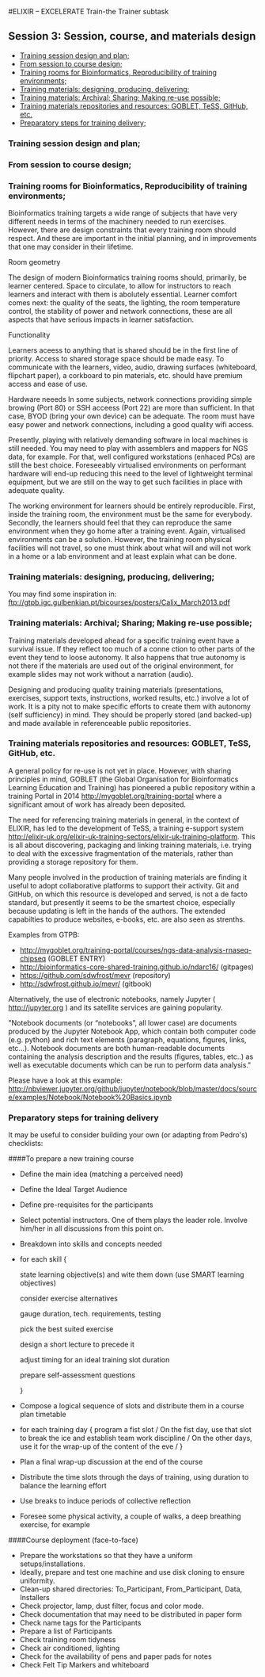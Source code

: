 #ELIXIR – EXCELERATE Train-the Trainer subtask

## Session 3: Session, course, and materials design

* [Training session design and plan;](#sessions)
* [From session to course design;](#design)
* [Training rooms for Bioinformatics, Reproducibility of training environments;](#rooms)
* [Training materials: designing, producing, delivering;](#mat1)
* [Training materials: Archival; Sharing; Making re-use possible;](#mat1)
* [Training materials repositories and resources: GOBLET, TeSS, GitHub, etc.](#mat1)
* [Preparatory steps for training delivery;](#preparatory)

<a name="sessions"></a>
### Training session design and plan;
<a name="design"></a>
### From session to course design;
<a name="rooms"></a>
### Training rooms for Bioinformatics, Reproducibility of training environments;

Bioinformatics training targets a wide range of subjects that have very different needs in terms of the machinery needed to run exercises. However, there are design constraints that every training room should respect. And these are important in the initial planning, and in improvements that one may consider in their lifetime.

Room geometry

The design of modern Bioinformatics training rooms should, primarily, be learner centered. Space to circulate, to allow for instructors to reach learners and interact with them is abolutely essential. Learner comfort comes next: the quality of the seats, the lighting, the room temperature control, the stability of power and network connections, these are all aspects that have serious impacts in learner satisfaction.

Functionality

Learners aceess to anything that is shared should be in the first line of priority. Access to shared storage space should be made easy. To communicate with the learners, video, audio, drawing surfaces (whiteboard, flipchart paper), a corkboard to pin materials, etc. should have premium access and ease of use.

Hardware neeeds
In some subjects, network connections providing simple browing (Port 80) or SSH acceess (Port 22) are more than sufficient. In that case, BYOD (bring your own device) can be adequate. The room must have easy power and network connections, including a good quality wifi access. 

Presently, playing with relatively demanding software in local machines is still needed. You may need to play with assemblers and mappers for NGS data, for example. For that, well configured workstations (enhaced  PCs) are still the best choice. Foreseeably virtualised environments on performant hardware will end-up reducing  this need to the level of lightweight terminal equipment, but we are still on the way to get such facilities in place with adequate quality.

The working environment for learners should be entirely reproducible. First, inside the training room, the environment must be the same for everybody. Secondly, the learners should feel that they can reproduce the same  environment when they go home after a training event. Again, virtualised environments can be a solution. However, the training room physical facilities will not travel, so one must think about what will and will not work in a home or a lab environment and at least explain what can be done.


<a name="mat1"></a>
### Training materials: designing, producing, delivering;

You may find some inspiration in:
ftp://gtpb.igc.gulbenkian.pt/bicourses/posters/Calix_March2013.pdf




<a name="mat2"></a>
### Training materials: Archival; Sharing; Making re-use possible;

Training materials developed ahead for a specific training event have a survival issue. If they reflect too much of a conne ction to other parts of the event they tend to loose autonomy. It also happens that true autonomy is not there if the materials are used out of the original environment, for example slides may not work without a narration (audio).

Designing and producing quality training materials (presentations, exercises, support texts, instructions, worked results, etc.) involve a lot of work. It is a pity not to make specific efforts to create them with autonomy (self sufficiency) in mind. They should be properly stored  (and backed-up) and made available in referenceable public repositories. 

<a name="mat3"></a>
###  Training materials repositories and resources: GOBLET, TeSS, GitHub, etc.
A general policy for re-use is not yet in place. However, with sharing principles in mind, GOBLET (the Global Organisation for Bioinformatics Learning Education and Training)  has pioneered a public repository within a training Portal in 2014  http://mygoblet.org/training-portal where a significant amout of work has already been deposited.

The need for referencing training materials in general, in the context of ELIXIR, has led to the development of TeSS, a training e-support system http://elixir-uk.org/elixir-uk-training-sectors/elixir-uk-training-platform. This is all about discovering, packaging and linking training materials, i.e. trying to deal with the excessive fragmentation of the materials, rather than providing a storage repository for them.

Many people involved in the production of training materials are finding it useful to adopt collaborative platforms to support their activity. Git and GitHub, on which this resource is developed and served, is not a de facto standard, but presently it seems to be the smartest choice, especially because updating is left in the hands of the authors. The extended capabilties to produce websites, e-books, etc. are also seen as strenths. 

Examples from GTPB:

* http://mygoblet.org/training-portal/courses/ngs-data-analysis-rnaseq-chipseq    (GOBLET ENTRY) 
* http://bioinformatics-core-shared-training.github.io/ndarc16/   (gitpages) 
* https://github.com/sdwfrost/mevr        (repository) 
* http://sdwfrost.github.io/mevr/         (gitbook) 

Alternatively, the use of electronic notebooks, namely Jupyter ( http://jupyter.org ) and its satellite services are gaining popularity.

"Notebook documents (or “notebooks”, all lower case) are documents produced by the Jupyter Notebook App, which contain both computer code (e.g. python) and rich text elements (paragraph, equations, figures, links, etc...). Notebook documents are both human-readable documents containing the analysis description and the results (figures, tables, etc..) as well as executable documents which can be run to perform data analysis."

Please have a look at this example:
http://nbviewer.jupyter.org/github/jupyter/notebook/blob/master/docs/source/examples/Notebook/Notebook%20Basics.ipynb


<a name="preparatory"></a>
### Preparatory steps for training delivery

It may be useful to consider building your own (or adapting from Pedro's) checklists:

####To prepare a new training course

* Define the main idea (matching a perceived need)
* Define the Ideal Target Audience
* Define pre-requisites for the participants
* Select potential instructors. One of them plays the leader role. Involve him/her in all discussions from this point on.
* Breakdown into skills and concepts needed
* for each skill {


    state learning objective(s) and wite them down (use SMART learning objectives) 

    consider exercise alternatives 

    gauge duration, tech. requirements, testing  

    pick the best suited exercise 

    design a short lecture to precede it
    
    adjust timing for an ideal training slot duration 

    prepare self-assessment questions

    }
* Compose a logical sequence of slots and distribute them in a course plan timetable
* for each training day {
    program a fist slot / 
    On the fist day, use that slot to break the ice and establish team work discipline / 
    On the other days, use it for the wrap-up of the content of the eve / 
    }
* Plan a final wrap-up discussion at the end of the course
* Distribute the time slots through the days of training, using duration to balance the learning effort
* Use breaks to induce periods of collective reflection
* Foresee some physical activity, a couple of walks, a deep breathing exercise, for example


####Course deployment (face-to-face)

* Prepare the workstations so that they have a uniform setups/installations.
* Ideally, prepare and test one machine and use disk cloning to ensure uniformity.
* Clean-up shared directories: To_Participant, From_Participant, Data, Installers
* Check projector, lamp, dust filter, focus and color mode.
* Check documentation that may need to be distributed in paper form
* Check name tags for the Participants
* Prepare a list of Participants
* Check training  room tidyness
* Check air conditioned, lighting
* Check for the availability of pens and paper pads for notes
* Check Felt Tip Markers and whiteboard



